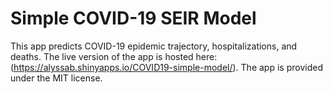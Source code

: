 # Simple COVID-19 SEIR Model

This app predicts COVID-19 epidemic trajectory, hospitalizations, and deaths.  The live version of the app is hosted here: (https://alyssab.shinyapps.io/COVID19-simple-model/).  The app is provided under the MIT license.


